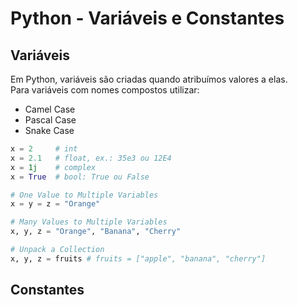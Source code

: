 # Python - Variáveis e Constantes

## Variáveis

Em Python, variáveis são criadas quando atribuímos valores a elas.  
Para variáveis com nomes compostos utilizar:
- Camel Case
- Pascal Case
- Snake Case

~~~python
x = 2     # int
x = 2.1   # float, ex.: 35e3 ou 12E4
x = 1j    # complex
x = True  # bool: True ou False

# One Value to Multiple Variables
x = y = z = "Orange"

# Many Values to Multiple Variables
x, y, z = "Orange", "Banana", "Cherry"

# Unpack a Collection
x, y, z = fruits # fruits = ["apple", "banana", "cherry"]
~~~

## Constantes
